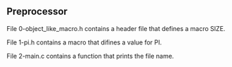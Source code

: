 ## Preprocessor

File 0-object_like_macro.h contains a header file that defines a macro SIZE.

File 1-pi.h contains a macro that difines a value for PI.

File 2-main.c contains a function that prints the file name.

